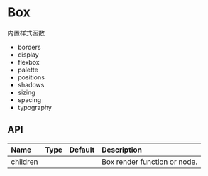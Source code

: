 # Box

内置样式函数

- borders
- display
- flexbox
- palette
- positions
- shadows
- sizing
- spacing
- typography

## API

| Name     | Type | Default | Description                  |
| :------- | :--- | :------ | :--------------------------- |
| children |      |         | Box render function or node. |
